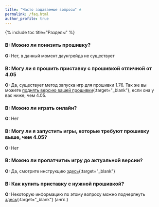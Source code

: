 ```yaml
---
title: "Часто задаваемые вопросы" #
permalink: /faq.html
author_profile: true
---
```


{% include toc title="Разделы" %}

### **В:** Можно ли понизить прошивку?
**О:** Нет, в данный момент даунгрейда не существует

### **В:** Могу ли я прошить приставку с прошивкой отличной от 4.05
**О:** Да, существует метод запуска игр для прошивки 1.76. Так же вы можете [поднять версию вашей прошивки](usb-update){:target="_blank"}, если она у вас ниже, чем 4.05. 

### **В:** Можно ли играть онлайн?
**О:** Нет

### **В:** Могу ли я запустить игры, которые требуют прошивку выше, чем 4.05?
**О:** Нет

### **В:** Можно ли пропатчитиь игру до актуальной версии? 
**О:** Да, смотрите инструкцию [здесь](update-game){:target="_blank"}

### **В:** Как купить приставку с нужной прошивкой? 
**О:** Некоторую информацию по этому вопросу можно подчерпнуть [здесь](https://gbatemp.net/threads/suggestion-ps4-bundles-firmware-list.487337/){:target="_blank"} (англ.)